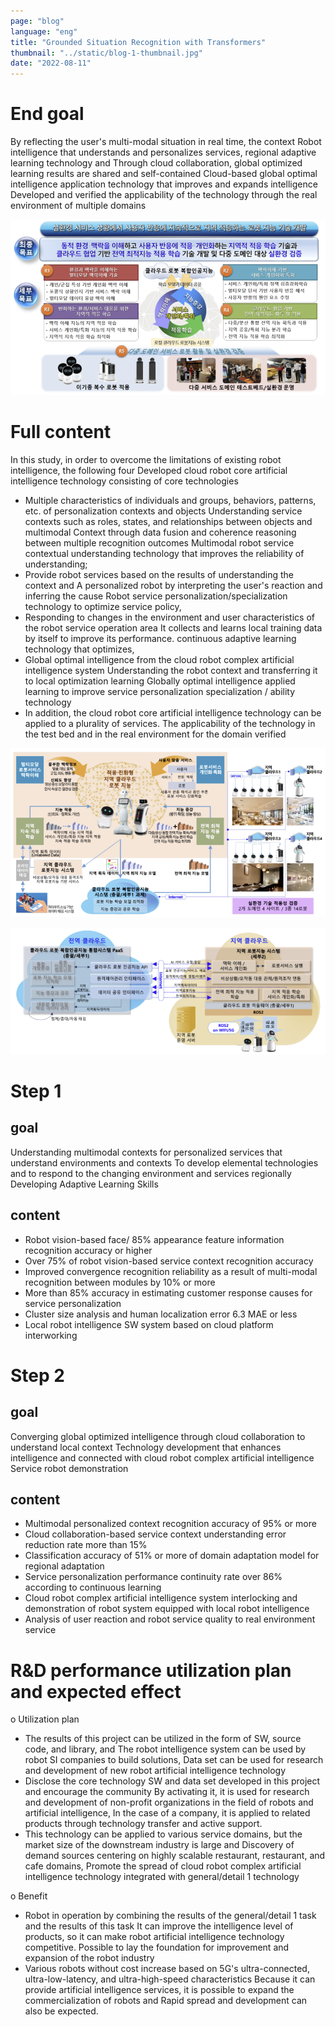 ```yaml
---
page: "blog"
language: "eng"
title: "Grounded Situation Recognition with Transformers"
thumbnail: "../static/blog-1-thumbnail.jpg"
date: "2022-08-11"
---
```


# End goal

By reflecting the user's multi-modal situation in real time, the context
Robot intelligence that understands and personalizes services, regional adaptive learning technology and
Through cloud collaboration, global optimized learning results are shared and self-contained
Cloud-based global optimal intelligence application technology that improves and expands intelligence
Developed and verified the applicability of the technology through the real environment of multiple domains

![img](../static/research1.png)

# Full content

In this study, in order to overcome the limitations of existing robot intelligence, the following four
Developed cloud robot core artificial intelligence technology consisting of core technologies

- Multiple characteristics of individuals and groups, behaviors, patterns, etc. of personalization contexts and objects
  Understanding service contexts such as roles, states, and relationships between objects and multimodal
  Context through data fusion and coherence reasoning between multiple recognition outcomes
  Multimodal robot service contextual understanding technology that improves the reliability of understanding;
- Provide robot services based on the results of understanding the context and
  A personalized robot by interpreting the user's reaction and inferring the cause
  Robot service personalization/specialization technology to optimize service policy,
- Responding to changes in the environment and user characteristics of the robot service operation area
  It collects and learns local training data by itself to improve its performance.
  continuous adaptive learning technology that optimizes,
- Global optimal intelligence from the cloud robot complex artificial intelligence system
  Understanding the robot context and transferring it to local optimization learning
  Globally optimal intelligence applied learning to improve service personalization specialization / ability
  technology
- In addition, the cloud robot core artificial intelligence technology can be applied to a plurality of services.
  The applicability of the technology in the test bed and in the real environment for the domain
  verified

![img](../static/research2.png)

![img](../static/research3.png)

# Step 1

## goal

Understanding multimodal contexts for personalized services that understand environments and contexts
To develop elemental technologies and to respond to the changing environment and services regionally
Developing Adaptive Learning Skills

## content

- Robot vision-based face/ 85% appearance feature information recognition accuracy or higher
- Over 75% of robot vision-based service context recognition accuracy
- Improved convergence recognition reliability as a result of multi-modal recognition between modules by 10% or more
- More than 85% accuracy in estimating customer response causes for service personalization
- Cluster size analysis and human localization error 6.3 MAE or less
- Local robot intelligence SW system based on cloud platform interworking

# Step 2

## goal

Converging global optimized intelligence through cloud collaboration to understand local context
Technology development that enhances intelligence and connected with cloud robot complex artificial intelligence
Service robot demonstration

## content

- Multimodal personalized context recognition accuracy of 95% or more
- Cloud collaboration-based service context understanding error reduction rate more than 15%
- Classification accuracy of 51% or more of domain adaptation model for regional adaptation
- Service personalization performance continuity rate over 86% according to continuous learning
- Cloud robot complex artificial intelligence system interlocking and demonstration of robot system equipped with local robot intelligence
- Analysis of user reaction and robot service quality to real environment service

# R&D performance utilization plan and expected effect

o Utilization plan

- The results of this project can be utilized in the form of SW, source code, and library, and
  The robot intelligence system can be used by robot SI companies to build solutions,
  Data set can be used for research and development of new robot artificial intelligence technology
- Disclose the core technology SW and data set developed in this project and encourage the community
  By activating it, it is used for research and development of non-profit organizations in the field of robots and artificial intelligence,
  In the case of a company, it is applied to related products through technology transfer and active support.
- This technology can be applied to various service domains, but the market size of the downstream industry is large and
  Discovery of demand sources centering on highly scalable restaurant, restaurant, and cafe domains,
  Promote the spread of cloud robot complex artificial intelligence technology integrated with general/detail 1 technology

o Benefit

- Robot in operation by combining the results of the general/detail 1 task and the results of this task
  It can improve the intelligence level of products, so it can make robot artificial intelligence technology competitive.
  Possible to lay the foundation for improvement and expansion of the robot industry
- Various robots without cost increase based on 5G's ultra-connected, ultra-low-latency, and ultra-high-speed characteristics
  Because it can provide artificial intelligence services, it is possible to expand the commercialization of robots and
  Rapid spread and development can also be expected.
